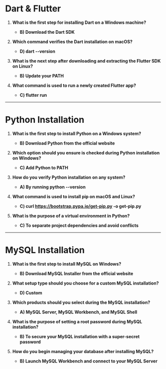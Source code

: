 # Dart & Flutter

1. **What is the first step for installing Dart on a Windows machine?**
   - **B) Download the Dart SDK**

2. **Which command verifies the Dart installation on macOS?**
   - **D) dart --version**

3. **What is the next step after downloading and extracting the Flutter SDK on Linux?**
   - **B) Update your PATH**

4. **What command is used to run a newly created Flutter app?**
   - **C) flutter run**

---

# Python Installation

1. **What is the first step to install Python on a Windows system?**
   - **B) Download Python from the official website**

2. **Which option should you ensure is checked during Python installation on Windows?**
   - **C) Add Python to PATH**

3. **How do you verify Python installation on any system?**
   - **A) By running python --version**

4. **What command is used to install pip on macOS and Linux?**
   - **C) curl https://bootstrap.pypa.io/get-pip.py -o get-pip.py**

5. **What is the purpose of a virtual environment in Python?**
   - **C) To separate project dependencies and avoid conflicts**

---

# MySQL Installation

1. **What is the first step to install MySQL on Windows?**
   - **B) Download MySQL Installer from the official website**

2. **What setup type should you choose for a custom MySQL installation?**
   - **D) Custom**

3. **Which products should you select during the MySQL installation?**
   - **A) MySQL Server, MySQL Workbench, and MySQL Shell**

4. **What is the purpose of setting a root password during MySQL installation?**
   - **B) To secure your MySQL installation with a super-secret password**

5. **How do you begin managing your database after installing MySQL?**
   - **B) Launch MySQL Workbench and connect to your MySQL Server**
